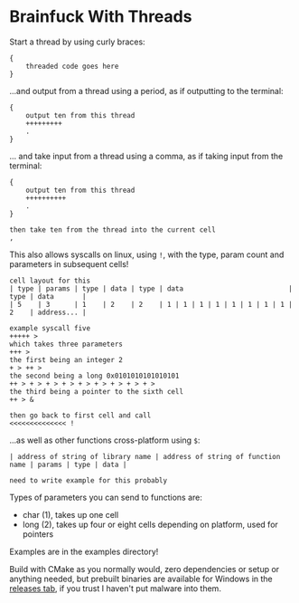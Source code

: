 # Brainfuck With Threads

Start a thread by using curly braces:

```bf
{
    threaded code goes here
}
```

...and output from a thread using a period, as if outputting to the terminal:

```bf
{
    output ten from this thread
    +++++++++
    .
}
```

... and take input from a thread using a comma, as if taking input from the terminal:

```bf
{
    output ten from this thread
    ++++++++++
    .
}

then take ten from the thread into the current cell
,
```

This also allows syscalls on linux, using `!`, with the type, param count and parameters in subsequent cells!

```bf
cell layout for this
| type | params | type | data | type | data                          | type | data       |
| 5    | 3      | 1    | 2    | 2    | 1 | 1 | 1 | 1 | 1 | 1 | 1 | 1 | 2    | address... |

example syscall five
+++++ >
which takes three parameters
+++ >
the first being an integer 2
+ > ++ >
the second being a long 0x0101010101010101
++ > + > + > + > + > + > + > + > + >
the third being a pointer to the sixth cell
++ > &

then go back to first cell and call
<<<<<<<<<<<<<< !
```

...as well as other functions cross-platform using `$`:
```bf
| address of string of library name | address of string of function name | params | type | data |

need to write example for this probably

```

Types of parameters you can send to functions are:
- char (1), takes up one cell
- long (2), takes up four or eight cells depending on platform, used for pointers

Examples are in the examples directory!

Build with CMake as you normally would, zero dependencies or setup or anything needed, but prebuilt binaries are available for Windows in the [releases tab](https://github.com/undefined06855/Brainfuck-With-Threads/releases), if you trust I haven't put malware into them.
